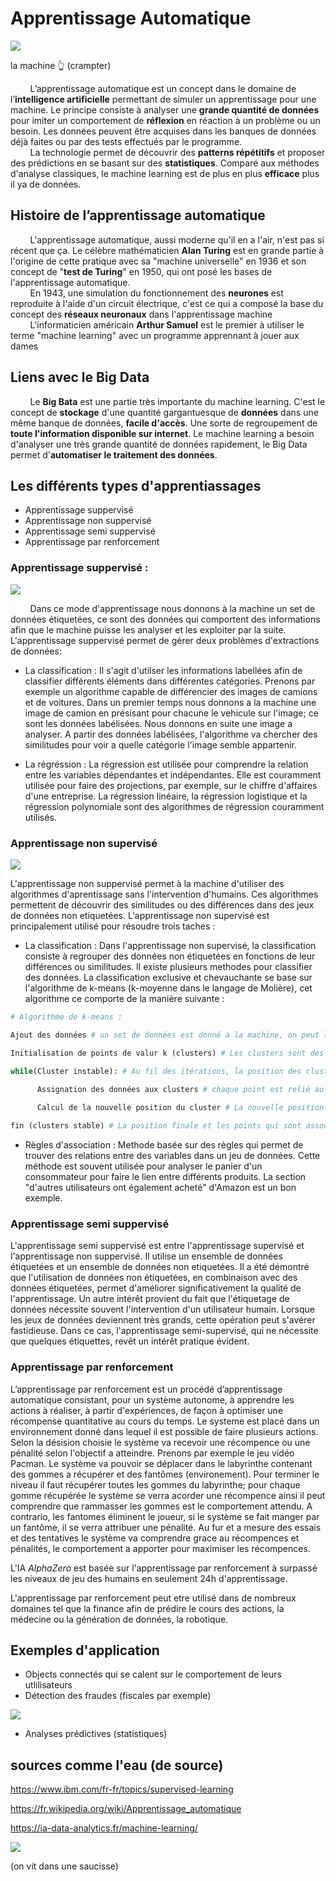    # Apprentissage Automatique
![](https://i.makeagif.com/media/10-01-2022/2R4KL8.gif)

la machine 👆 (crampter)

&nbsp;&nbsp;&nbsp;&nbsp;&nbsp;&nbsp;&nbsp;&nbsp;L’apprentissage automatique est un concept dans le domaine de l’**intelligence artificielle** permettant de simuler un apprentissage pour une machine. Le principe consiste à analyser une **grande quantité de données** pour imiter un comportement de **réflexion** en réaction à un problème ou un besoin. Les données peuvent être acquises dans les banques de données déjà faites ou par des tests effectués par le programme.  
&nbsp;&nbsp;&nbsp;&nbsp;&nbsp;&nbsp;&nbsp;&nbsp;La technologie permet de découvrir des **patterns répétitifs** et proposer des prédictions en se basant sur des **statistiques**. Comparé aux méthodes d'analyse classiques, le machine learning est de plus en plus **efficace** plus il ya de données.

## Histoire de l’apprentissage automatique

&nbsp;&nbsp;&nbsp;&nbsp;&nbsp;&nbsp;&nbsp;&nbsp;L'apprentissage automatique, aussi moderne qu'il en a l'air, n'est pas si récent que ça. Le célèbre mathématicien **Alan Turing** est en grande partie à l'origine de cette pratique avec sa "machine universelle" en 1936 et son concept de "**test de Turing**" en 1950, qui ont posé les bases de l'apprentissage automatique.  
&nbsp;&nbsp;&nbsp;&nbsp;&nbsp;&nbsp;&nbsp;&nbsp;En 1943, une simulation du fonctionnement des **neurones** est reproduite à l'aide d'un circuit électrique, c'est ce qui a composé la base du concept des **réseaux neuronaux** dans l'apprentissage machine  
&nbsp;&nbsp;&nbsp;&nbsp;&nbsp;&nbsp;&nbsp;&nbsp;L'informaticien américain **Arthur Samuel** est le premier à utiliser le terme "machine learning" avec un programme apprennant à jouer aux dames

## Liens avec le Big Data
&nbsp;&nbsp;&nbsp;&nbsp;&nbsp;&nbsp;&nbsp;&nbsp;Le **Big Bata** est une partie très importante du machine learning. C'est le concept de **stockage** d'une quantité gargantuesque de **données** dans une même banque de données, **facile d'accès**. Une sorte de regroupement de **toute l'information disponible sur internet**.
Le machine learning a besoin d'analyser une très grande quantité de données rapidement, le Big Data permet d'**automatiser le traitement des données**.

## Les différents types d'apprentiassages

- Apprentissage suppervisé
- Apprentissage non suppervisé
- Apprentissage semi suppervisé
- Apprentissage par renforcement

### Apprentissage suppervisé :
![](https://cdn.discordapp.com/attachments/1031448426442932245/1172475323015778314/sageyonce.gif?ex=656073bc&is=654dfebc&hm=bdfc3fd256db964e8c2b5a5b0cc1c780a55c20c6a2a50fdcaee050efb5fee00d&)


&nbsp;&nbsp;&nbsp;&nbsp;&nbsp;&nbsp;&nbsp;&nbsp;Dans ce mode d'apprentissage nous donnons à la machine un set de données étiquetées, ce sont des données qui comportent des informations afin que le machine puisse les analyser et les exploiter par la suite. L'apprentissage suppervisé permet de gérer deux problèmes d'extractions de données:
- La classification : Il s'agit d'utilser les informations labellées afin de classifier différents éléments dans différentes catégories. Prenons par exemple un algorithme capable de différencier des images de camions et de voitures. Dans un premier temps nous donnons a la machine une image de camion en présisant pour chacune le vehicule sur l'image; ce sont les données labélisées. Nous donnons en suite une image a analyser. A partir des données labélisées, l'algorithme va chercher des similitudes pour voir a quelle catégorie l'image semble appartenir.

- La régréssion : La régression est utilisée pour comprendre la relation entre les variables dépendantes et indépendantes. Elle est couramment utilisée pour faire des projections, par exemple, sur le chiffre d'affaires d'une entreprise. La régression linéaire, la régression logistique et la régression polynomiale sont des algorithmes de régression couramment utilisés.

### Apprentissage non supervisé
![](https://cdn.discordapp.com/attachments/962004101552545852/1175025667763621939/old-man-working-david.gif?ex=6569baee&is=655745ee&hm=9ce52a67f57ec4e43151d4a4030f69be936b7d312a22fc7e970c4a797054b8e9&)

L'apprentissage non suppervisé permet à la machine d'utiliser des algorithmes d'aprentissage sans l'intervention d'humains. Ces algorithmes permettent de découvrir des similitudes ou des différences dans des jeux de données non etiquetées. L'apprentissage non supervisé est principalement utilisé pour résoudre trois taches :

- La classification : Dans l'apprentissage non supervisé, la classification consiste à regrouper des données non étiquetées en fonctions de leur différences ou similitudes. Il existe plusieurs methodes pour classifier des données. La classification exclusive et chevauchante se base sur l'algorithme de k-means (k-moyenne dans le langage de Molière), cet algorithme ce comporte de la manière suivante :

```python
# Algorithme de k-means :

Ajout des données # un set de données est donné a la machine, on peut les visualiser comme un groupe de points sur un plan.

Initialisation de points de valur k (clusters) # Les clusters sont des points de référence placés aléatoirement ou grâce à une estimation des données.

while(Cluster instable): # Au fil des itérations, la position des cluster va devenir de plus en plus précise.
   
      Assignation des données aux clusters # chaque point est relié au cluster le plus proche.

      Calcul de la nouvelle position du cluster # La nouvelle position est égale à la moyenne des points.

fin (clusters stable) # La position finale et les points qui sont associés aux clusters représentent les données de sortie.

```
- Règles d'association : Methode basée sur des règles qui permet de trouver des relations entre des variables dans un jeu de données. Cette méthode est souvent utilisée pour analyser le panier d'un consommateur pour faire le lien entre différents produits. La section "d'autres utilisateurs ont également acheté" d'Amazon est un bon exemple.

### Apprentissage semi suppervisé

L'apprentissage semi suppervisé est entre l'apprentissage supervisé et l'apprentissage non suppervisé. Il utilise un ensemble de données étiquetées et un ensemble de données non etiquetées. Il a été démontré que l'utilisation de données non étiquetées, en combinaison avec des données étiquetées, permet d'améliorer significativement la qualité de l'apprentissage. Un autre intérêt provient du fait que l'étiquetage de données nécessite souvent l'intervention d'un utilisateur humain. Lorsque les jeux de données deviennent très grands, cette opération peut s'avérer fastidieuse. Dans ce cas, l'apprentissage semi-supervisé, qui ne nécessite que quelques étiquettes, revêt un intérêt pratique évident.

### Apprentissage par renforcement

L’apprentissage par renforcement est un procédé d’apprentissage automatique consistant, pour un système autonome, à apprendre les actions à réaliser, à partir d'expériences, de façon à optimiser une récompense quantitative au cours du temps.
Le systeme est placé dans un environnement donné dans lequel il est possible de faire plusieurs actions. Selon la désision choisie le système va recevoir une récompence ou une pénalité selon l'objectif a atteindre. Prenons par exemple le jeu vidéo Pacman. Le système va pouvoir se déplacer dans le labyrinthe contenant des gommes a récupérer et des fantômes (environement). Pour terminer le niveau il faut récupérer toutes les gommes du labyrinthe; pour chaque gomme récupérée le système se verra acorder une récompence ainsi il peut comprendre que rammasser les gommes est le comportement attendu. A contrario, les fantomes éliminent le joueur, si le système se fait manger par un fantôme, il se verra attribuer une pénalité. Au fur et a mesure des essais et des tentatives le système va comprendre grace au récompences et pénalités, le comportement a apporter pour maximiser les récompences.

L'IA *AlphaZero* est basée sur l'apprentissage par renforcement à surpassé les niveaux de jeu des humains en seulement 24h d'apprentissage.


L'apprentissage par renforcement peut etre utilisé dans de nombreux domaines tel que la finance afin de prédire le cours des actions, la médecine ou la génération de données, la robotique.
## Exemples d'application

- Objects connectés qui se calent sur le comportement de leurs utlilisateurs
- Détection des fraudes (fiscales par exemple)

![](https://cdn.discordapp.com/attachments/962004101552545852/1175029169747406909/danse-dance.gif)

- Analyses prédictives (statistiques)

## sources comme l'eau (de source)

https://www.ibm.com/fr-fr/topics/supervised-learning

https://fr.wikipedia.org/wiki/Apprentissage_automatique

https://ia-data-analytics.fr/machine-learning/



![](https://media.discordapp.net/attachments/1148600908373053492/1153687794774966323/1142868524419780768.gif)

(on vit dans une saucisse)

